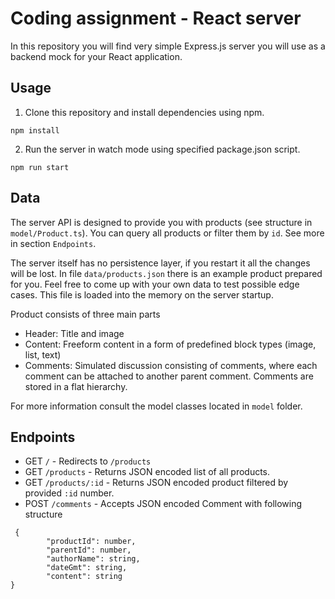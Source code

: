 # Coding assignment - React server
In this repository you will find very simple Express.js server you will use as a backend
mock for your React application.

## Usage
1. Clone this repository and install dependencies using npm.
```
npm install
```
2. Run the server in watch mode using specified package.json script.
```
npm run start
```

## Data
The server API is designed to provide you with products (see structure in `model/Product.ts`). You can query all products or filter them by `id`. See more in section `Endpoints`.

The server itself has no persistence layer, if you restart it all the changes will be lost.
In file `data/products.json` there is an example product prepared for you. Feel free to come up with your own data to test possible edge cases.
This file is loaded into the memory on the server startup.

Product consists of three main parts
- Header: Title and image
- Content: Freeform content in a form of predefined block types (image, list, text)
- Comments: Simulated discussion consisting of comments, where each comment can be attached to another parent comment. Comments are stored in a flat hierarchy.

For more information consult the model classes located in `model` folder.

## Endpoints
- GET `/` - Redirects to `/products`
- GET `/products` - Returns JSON encoded list of all products.
- GET `/products/:id` - Returns JSON encoded product filtered by provided `:id` number.
- POST `/comments` - Accepts JSON encoded Comment with following structure 
```
 {
        "productId": number,
        "parentId": number,
        "authorName": string,
        "dateGmt": string,
        "content": string
}
```


